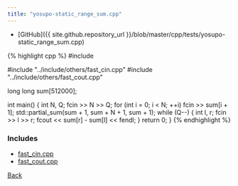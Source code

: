 ```yaml
---
title: "yosupo-static_range_sum.cpp"
---
```


- [GitHub]({{ site.github.repository_url }}/blob/master/cpp/tests/yosupo-static_range_sum.cpp)

{% highlight cpp %}
#include <numeric>

#include "../include/others/fast_cin.cpp"
#include "../include/others/fast_cout.cpp"

long long sum[512000];

int main() {
  int N, Q;
  fcin >> N >> Q;
  for (int i = 0; i < N; ++i) fcin >> sum[i + 1];
  std::partial_sum(sum + 1, sum + N + 1, sum + 1);
  while (Q--) {
    int l, r;
    fcin >> l >> r;
    fcout << sum[r] - sum[l] << fendl;
  }
  return 0;
}
{% endhighlight %}

### Includes

- [fast_cin.cpp](../include/others/fast_cin)
- [fast_cout.cpp](../include/others/fast_cout)

[Back](..)
